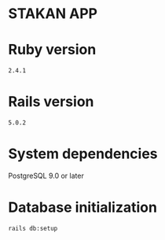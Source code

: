 # STAKAN APP

# Ruby version

`2.4.1`

# Rails version

`5.0.2`

# System dependencies

PostgreSQL 9.0 or later

# Database initialization

`rails db:setup`